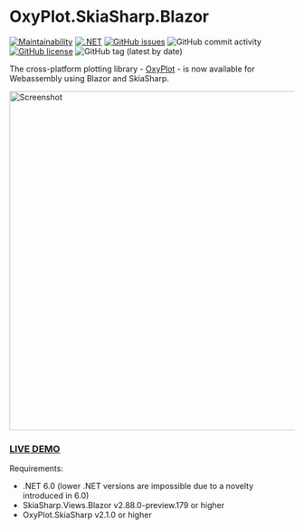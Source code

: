 # OxyPlot.SkiaSharp.Blazor
[![Maintainability](https://api.codeclimate.com/v1/badges/18aab64564a3aaa27138/maintainability)](https://codeclimate.com/github/JensKrumsieck/OxyPlot.SkiaSharp.Blazor/maintainability)
[![.NET](https://github.com/JensKrumsieck/OxyPlot.SkiaSharp.Blazor/actions/workflows/dotnet.yml/badge.svg)](https://github.com/JensKrumsieck/OxyPlot.SkiaSharp.Blazor/actions/workflows/dotnet.yml)
[![GitHub issues](https://img.shields.io/github/issues/JensKrumsieck/OxyPlot.SkiaSharp.Blazor)](https://github.com/JensKrumsieck/OxyPlot.SkiaSharp.Blazor/issues)
![GitHub commit activity](https://img.shields.io/github/commit-activity/y/JensKrumsieck/OxyPlot.SkiaSharp.Blazor)
[![GitHub license](https://img.shields.io/github/license/JensKrumsieck/OxyPlot.SkiaSharp.Blazor)](https://github.com/JensKrumsieck/OxyPlot.SkiaSharp.Blazor/blob/main/LICENSE)
![GitHub tag (latest by date)](https://img.shields.io/github/v/tag/jenskrumsieck/OxyPlot.SkiaSharp.Blazor)

The cross-platform plotting library - [OxyPlot](https://github.com/oxyplot/oxyplot) - is now available for Webassembly using Blazor and SkiaSharp.

<img src="https://github.com/JensKrumsieck/OxyPlot.SkiaSharp.Blazor/raw/main/.github/screen.png" alt="Screenshot" width="600" />

### [LIVE DEMO](https://blazor-playground.vercel.app/)

Requirements:
* .NET 6.0 (lower .NET versions are impossible due to a novelty introduced in 6.0)
* SkiaSharp.Views.Blazor v2.88.0-preview.179 or higher
* OxyPlot.SkiaSharp v2.1.0 or higher
